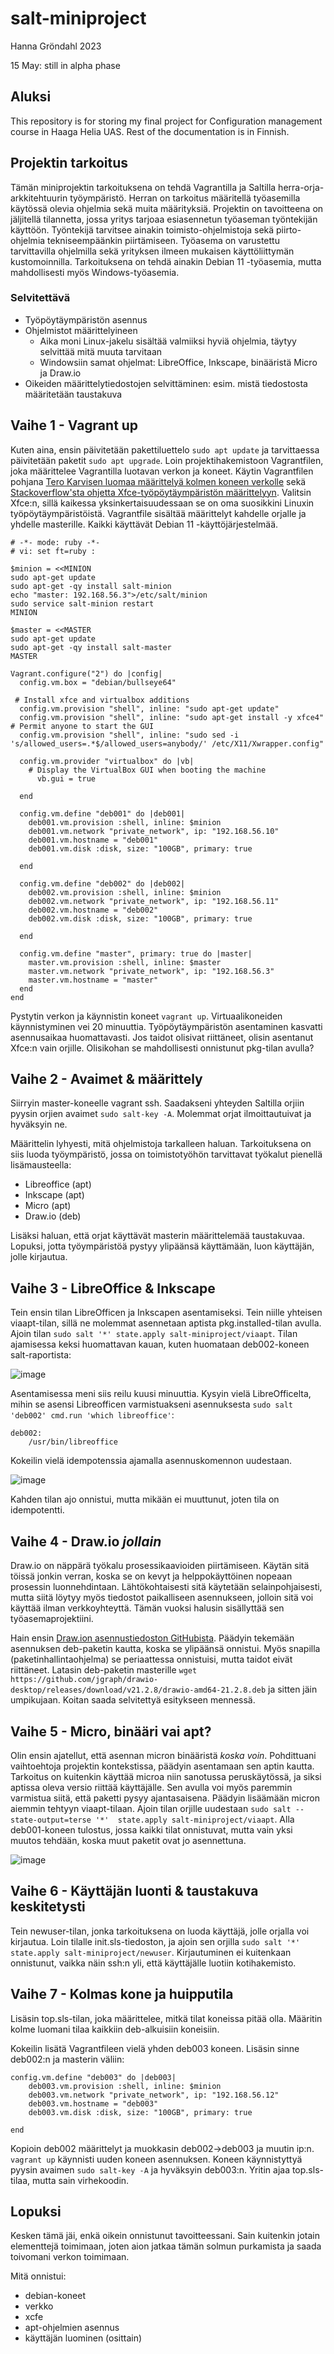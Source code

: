 # salt-miniproject

Hanna Gröndahl 2023

15 May: still in alpha phase

## Aluksi

This repository is for storing my final project for Configuration management course in Haaga Helia UAS. Rest of the documentation is in Finnish.

## Projektin tarkoitus

Tämän miniprojektin tarkoituksena on tehdä Vagrantilla ja Saltilla herra-orja-arkkitehtuurin työympäristö. Herran on tarkoitus määritellä työasemilla käytössä olevia ohjelmia sekä muita määrityksiä. Projektin on tavoitteena on jäljitellä tilannetta, jossa yritys tarjoaa esiasennetun työaseman työntekijän käyttöön. Työntekijä tarvitsee ainakin toimisto-ohjelmistoja sekä piirto-ohjelmia tekniseempäänkin piirtämiseen. Työasema on varustettu tarvittavilla ohjelmilla sekä yrityksen ilmeen mukaisen käyttöliittymän kustomoinnilla. Tarkoituksena on tehdä ainakin Debian 11 -työasemia, mutta mahdollisesti myös Windows-työasemia. 

### Selvitettävä

- Työpöytäympäristön asennus
- Ohjelmistot määrittelyineen
  - Aika moni Linux-jakelu sisältää valmiiksi hyviä ohjelmia, täytyy selvittää mitä muuta tarvitaan
  - Windowsiin samat ohjelmat: LibreOffice, Inkscape, binääristä Micro ja Draw.io
- Oikeiden määrittelytiedostojen selvittäminen: esim. mistä tiedostosta määritetään taustakuva

## Vaihe 1 - Vagrant up

Kuten aina, ensin päivitetään pakettiluettelo `sudo apt update` ja tarvittaessa päivitetään paketit `sudo apt upgrade`. Loin projektihakemistoon Vagrantfilen, joka määrittelee Vagrantilla luotavan verkon ja koneet. Käytin Vagrantfilen pohjana [Tero Karvisen luomaa määrittelyä kolmen koneen verkolle](https://terokarvinen.com/2023/salt-vagrant/) sekä [Stackoverflow'sta ohjetta Xfce-työpöytäympäristön määrittelyyn](https://stackoverflow.com/questions/18878117/using-vagrant-to-run-virtual-machines-with-desktop-environment). Valitsin Xfce:n, sillä kaikessa yksinkertaisuudessaan se on oma suosikkini Linuxin työpöytäympäristöistä. Vagrantfile sisältää määrittelyt kahdelle orjalle ja yhdelle masterille. Kaikki käyttävät Debian 11 -käyttöjärjestelmää. 

    # -*- mode: ruby -*-
    # vi: set ft=ruby :

    $minion = <<MINION
    sudo apt-get update
    sudo apt-get -qy install salt-minion
    echo "master: 192.168.56.3">/etc/salt/minion
    sudo service salt-minion restart
    MINION

    $master = <<MASTER
    sudo apt-get update
    sudo apt-get -qy install salt-master
    MASTER

    Vagrant.configure("2") do |config|
      config.vm.box = "debian/bullseye64"

     # Install xfce and virtualbox additions
      config.vm.provision "shell", inline: "sudo apt-get update"
      config.vm.provision "shell", inline: "sudo apt-get install -y xfce4"
    # Permit anyone to start the GUI
      config.vm.provision "shell", inline: "sudo sed -i 's/allowed_users=.*$/allowed_users=anybody/' /etc/X11/Xwrapper.config"

      config.vm.provider "virtualbox" do |vb|
        # Display the VirtualBox GUI when booting the machine
          vb.gui = true

      end

      config.vm.define "deb001" do |deb001|
        deb001.vm.provision :shell, inline: $minion
        deb001.vm.network "private_network", ip: "192.168.56.10"
        deb001.vm.hostname = "deb001"
        deb001.vm.disk :disk, size: "100GB", primary: true

      end

      config.vm.define "deb002" do |deb002|
        deb002.vm.provision :shell, inline: $minion
        deb002.vm.network "private_network", ip: "192.168.56.11"
        deb002.vm.hostname = "deb002"
        deb002.vm.disk :disk, size: "100GB", primary: true

      end

      config.vm.define "master", primary: true do |master|
        master.vm.provision :shell, inline: $master
        master.vm.network "private_network", ip: "192.168.56.3"
        master.vm.hostname = "master"
      end
    end


Pystytin verkon ja käynnistin koneet `vagrant up`. Virtuaalikoneiden käynnistyminen vei 20 minuuttia. Työpöytäympäristön asentaminen kasvatti asennusaikaa huomattavasti. Jos taidot olisivat riittäneet, olisin asentanut Xfce:n vain orjille. Olisikohan se mahdollisesti onnistunut pkg-tilan avulla?

## Vaihe 2 - Avaimet & määrittely

Siirryin master-koneelle vagrant ssh. Saadakseni yhteyden Saltilla orjiin pyysin orjien avaimet `sudo salt-key -A`. Molemmat orjat ilmoittautuivat ja hyväksyin ne.

Määrittelin lyhyesti, mitä ohjelmistoja tarkalleen haluan. Tarkoituksena on siis luoda työympäristö, jossa on toimistotyöhön tarvittavat työkalut pienellä lisämausteella:
- Libreoffice (apt)
- Inkscape (apt)
- Micro (apt)
- Draw.io (deb)

Lisäksi haluan, että orjat käyttävät masterin määrittelemää taustakuvaa. Lopuksi, jotta työympäristöä pystyy ylipäänsä käyttämään, luon käyttäjän, jolle kirjautua.

## Vaihe 3 - LibreOffice & Inkscape

Tein ensin tilan LibreOfficen ja Inkscapen asentamiseksi. Tein niille yhteisen viaapt-tilan, sillä ne molemmat asennetaan aptista pkg.installed-tilan avulla. Ajoin tilan `sudo salt '*' state.apply salt-miniproject/viaapt`. Tilan ajamisessa keksi huomattavan kauan, kuten huomataan deb002-koneen salt-raportista:

![image](https://github.com/hannagrn/salt-miniproject/assets/122886984/2cb3bb75-1a40-4dd5-be46-45c0d914d885)

Asentamisessa meni siis reilu kuusi minuuttia. Kysyin vielä LibreOfficelta, mihin se asensi Libreofficen varmistuakseni asennuksesta `sudo salt 'deb002' cmd.run 'which libreoffice'`:

    deb002:
        /usr/bin/libreoffice
        
Kokeilin vielä idempotenssia ajamalla asennuskomennon uudestaan. 

![image](https://github.com/hannagrn/salt-miniproject/assets/122886984/eae9c362-2941-4a07-9df5-4204774821e2)

Kahden tilan ajo onnistui, mutta mikään ei muuttunut, joten tila on idempotentti.

## Vaihe 4 - Draw.io _jollain_

Draw.io on näppärä työkalu prosessikaavioiden piirtämiseen. Käytän sitä töissä jonkin verran, koska se on kevyt ja helppokäyttöinen nopeaan prosessin luonnehdintaan. Lähtökohtaisesti sitä käytetään selainpohjaisesti, mutta siitä löytyy myös tiedostot paikalliseen asennukseen, jolloin sitä voi käyttää ilman verkkoyhteyttä. Tämän vuoksi halusin sisällyttää sen työasemaprojektiini.

Hain ensin [Draw.ion asennustiedoston GitHubista](https://github.com/jgraph/drawio-desktop/releases). Päädyin tekemään asennuksen deb-paketin kautta, koska se ylipäänsä onnistui. Myös snapilla (paketinhallintaohjelma) se periaattessa onnistuisi, mutta taidot eivät riittäneet. Latasin deb-paketin masterille `wget https://github.com/jgraph/drawio-desktop/releases/download/v21.2.8/drawio-amd64-21.2.8.deb` ja sitten jäin umpikujaan. Koitan saada selvitettyä esitykseen mennessä.

## Vaihe 5 - Micro, binääri vai apt?

Olin ensin ajatellut, että asennan micron binääristä _koska voin_. Pohdittuani vaihtoehtoja projektin kontekstissa, päädyin asentamaan sen aptin kautta. Tarkoitus on kuitenkin käyttää microa niin sanotussa peruskäytössä, ja siksi aptissa oleva versio riittää käyttäjälle. Sen avulla voi myös paremmin varmistua siitä, että paketti pysyy ajantasaisena. Päädyin lisäämään micron aiemmin tehtyyn viaapt-tilaan. Ajoin tilan orjille uudestaan `sudo salt --state-output=terse '*'  state.apply salt-miniproject/viaapt`. Alla deb001-koneen tulostus, jossa kaikki tilat onnistuvat, mutta vain yksi muutos tehdään, koska muut paketit ovat jo asennettuna. 

![image](https://github.com/hannagrn/salt-miniproject/assets/122886984/0e858ee6-823d-4a14-9378-219e220947ff)

## Vaihe 6 - Käyttäjän luonti & taustakuva keskitetysti

Tein newuser-tilan, jonka tarkoituksena on luoda käyttäjä, jolle orjalla voi kirjautua. Loin tilalle init.sls-tiedoston, ja ajoin sen orjilla `sudo salt '*' state.apply salt-miniproject/newuser`. Kirjautuminen ei kuitenkaan onnistunut, vaikka näin ssh:n yli, että käyttäjälle luotiin kotihakemisto. 

## Vaihe 7 - Kolmas kone ja huipputila

Lisäsin top.sls-tilan, joka määrittelee, mitkä tilat koneissa pitää olla. Määritin kolme luomani tilaa kaikkiin deb-alkuisiin koneisiin.

Kokeilin lisätä Vagrantfileen vielä yhden deb003 koneen. Lisäsin sinne deb002:n ja masterin väliin:

	config.vm.define "deb003" do |deb003|
		deb003.vm.provision :shell, inline: $minion
		deb003.vm.network "private_network", ip: "192.168.56.12"
		deb003.vm.hostname = "deb003"
		deb003.vm.disk :disk, size: "100GB", primary: true

	end

Kopioin deb002 määrittelyt ja muokkasin deb002->deb003 ja muutin ip:n. `vagrant up` käynnisti uuden koneen asennuksen. Koneen käynnistyttyä pyysin avaimen `sudo salt-key -A` ja hyväksyin deb003:n. Yritin ajaa top.sls-tilaa, mutta sain virhekoodin.

## Lopuksi

Kesken tämä jäi, enkä oikein onnistunut tavoitteessani. Sain kuitenkin jotain elementtejä toimimaan, joten aion jatkaa tämän solmun purkamista ja saada toivomani verkon toimimaan.

Mitä onnistui:
- debian-koneet
- verkko
- xcfe
- apt-ohjelmien asennus
- käyttäjän luominen (osittain)
